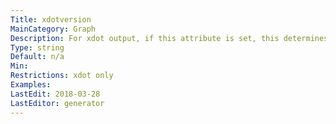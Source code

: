 ```yaml
---
Title: xdotversion
MainCategory: Graph
Description: For xdot output, if this attribute is set, this determines the version of xdot used in output.
Type: string
Default: n/a
Min: 
Restrictions: xdot only
Examples: 
LastEdit: 2018-03-28
LastEditor: generator
---
```




